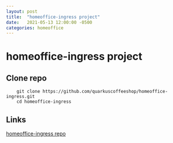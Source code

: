 ```yaml
---
layout: post
title:  "homeoffice-ingress project"
date:   2021-05-13 12:00:00 -0500
categories: homeoffice
---
```


# homeoffice-ingress project

## Clone repo 
        git clone https://github.com/quarkuscoffeeshop/homeoffice-ingress.git
        cd homeoffice-ingress


## Links
[homeoffice-ingress repo](https://github.com/quarkuscoffeeshop/homeoffice-ingress)